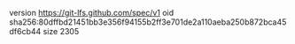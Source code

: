 version https://git-lfs.github.com/spec/v1
oid sha256:80dffbd21451bb3e356f94155b2ff3e701de2a110aeba250b872bca45df6cb44
size 2305
